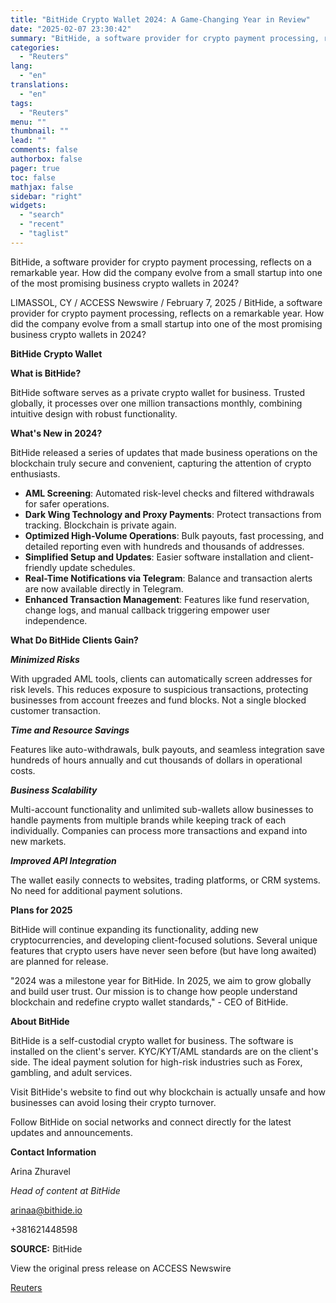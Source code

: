 ```yaml
---
title: "BitHide Crypto Wallet 2024: A Game-Changing Year in Review"
date: "2025-02-07 23:30:42"
summary: "BitHide, a software provider for crypto payment processing, reflects on a remarkable year. How did the company evolve from a small startup into one of the most promising business crypto wallets in 2024?LIMASSOL, CY / ACCESS Newswire / February 7, 2025 / BitHide, a software provider for crypto payment processing,..."
categories:
  - "Reuters"
lang:
  - "en"
translations:
  - "en"
tags:
  - "Reuters"
menu: ""
thumbnail: ""
lead: ""
comments: false
authorbox: false
pager: true
toc: false
mathjax: false
sidebar: "right"
widgets:
  - "search"
  - "recent"
  - "taglist"
---
```


BitHide, a software provider for crypto payment processing, reflects on a remarkable year. How did the company evolve from a small startup into one of the most promising business crypto wallets in 2024?

LIMASSOL, CY / ACCESS Newswire / February 7, 2025 / BitHide, a software provider for crypto payment processing, reflects on a remarkable year. How did the company evolve from a small startup into one of the most promising business crypto wallets in 2024?

**BitHide Crypto Wallet**

**What is BitHide?**

BitHide software serves as a private crypto wallet for business. Trusted globally, it processes over one million transactions monthly, combining intuitive design with robust functionality.

**What's New in 2024?**

BitHide released a series of updates that made business operations on the blockchain truly secure and convenient, capturing the attention of crypto enthusiasts.

* **AML Screening**: Automated risk-level checks and filtered withdrawals for safer operations.
* **Dark Wing Technology and Proxy Payments**: Protect transactions from tracking. Blockchain is private again.
* **Optimized High-Volume Operations**: Bulk payouts, fast processing, and detailed reporting even with hundreds and thousands of addresses.
* **Simplified Setup and Updates**: Easier software installation and client-friendly update schedules.
* **Real-Time Notifications via Telegram**: Balance and transaction alerts are now available directly in Telegram.
* **Enhanced Transaction Management**: Features like fund reservation, change logs, and manual callback triggering empower user independence.

**What Do BitHide Clients Gain?**

***Minimized Risks***

With upgraded AML tools, clients can automatically screen addresses for risk levels. This reduces exposure to suspicious transactions, protecting businesses from account freezes and fund blocks. Not a single blocked customer transaction.

***Time and Resource Savings***

Features like auto-withdrawals, bulk payouts, and seamless integration save hundreds of hours annually and cut thousands of dollars in operational costs.

***Business Scalability***

Multi-account functionality and unlimited sub-wallets allow businesses to handle payments from multiple brands while keeping track of each individually. Companies can process more transactions and expand into new markets.

***Improved API Integration***

The wallet easily connects to websites, trading platforms, or CRM systems. No need for additional payment solutions.

**Plans for 2025**

BitHide will continue expanding its functionality, adding new cryptocurrencies, and developing client-focused solutions. Several unique features that crypto users have never seen before (but have long awaited) are planned for release.

"2024 was a milestone year for BitHide. In 2025, we aim to grow globally and build user trust. Our mission is to change how people understand blockchain and redefine crypto wallet standards," - CEO of BitHide.

**About BitHide**

BitHide is a self-custodial crypto wallet for business. The software is installed on the client's server. KYC/KYT/AML standards are on the client's side. The ideal payment solution for high-risk industries such as Forex, gambling, and adult services.

Visit BitHide's website to find out why blockchain is actually unsafe and how businesses can avoid losing their crypto turnover.

Follow BitHide on social networks and connect directly for the latest updates and announcements.

**Contact Information**

Arina Zhuravel

*Head of content at BitHide*

arinaa@bithide.io

+381621448598

**SOURCE:** BitHide

View the original press release on ACCESS Newswire

[Reuters](https://www.tradingview.com/news/reuters.com,2025-02-07:newsml_ACS9jztqa:0/)
